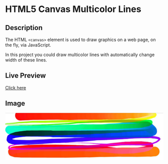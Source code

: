 # HTML5 Canvas Multicolor Lines

## Description
The HTML `<canvas>` element is used to draw graphics on a web page, on the fly, via JavaScript.

In this project you could draw multicolor lines with automatically change width of these lines.

## Live Preview
[Click here](http://www.agm.website/projects/html5-canvas-multicolor-lines/index.html)



## Image

![preview](https://github.com/agmkowalczyk/JS30.08-HTML5-Canvas-Multicolor-Lines/blob/master/HTML5-Canvas-Multicolor-Lines.jpg "HTML5 Canvas Multicolor Lines")
